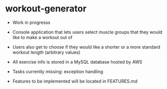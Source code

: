 # workout-generator

- Work in progresss

- Console application that lets users select muscle groups that they would like to make a workout out of

- Users also get to choose if they would like a shorter or a more standard workout length (arbitrary values)

- All exercise info is stored in a MySQL database hosted by AWS

- Tasks currently missing: exception handling

- Features to be implemented will be located in FEATURES.md
